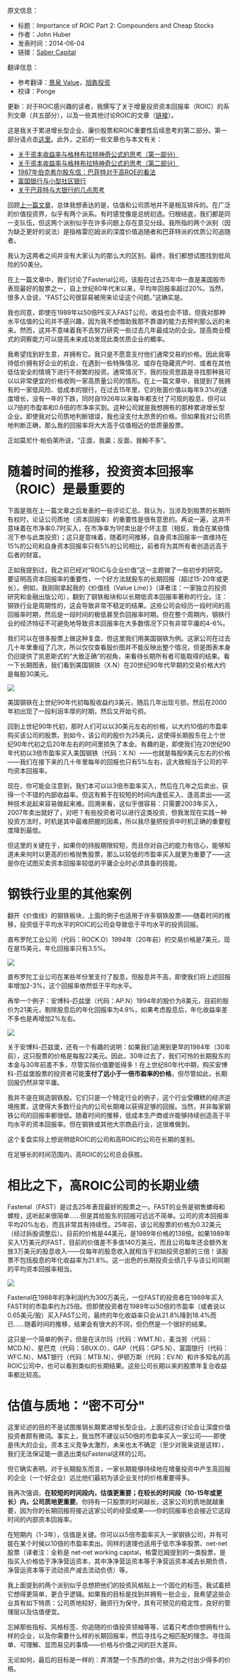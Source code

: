 原文信息：

- 标题：Importance of ROIC Part 2: Compounders and Cheap Stocks
- 作者：John Huber
- 发表时间：2014-06-04
- 链接：[Saber Capital](https://sabercapitalmgt.com/importance-of-roic-part-2-compounders-and-cheap-stocks/)

翻译信息：

- 参考翻译：[景泉 Value](https://mp.weixin.qq.com/s/E5O_ZXUrF1UWoU9dz1ovSw)，[旭犇投资](https://mp.weixin.qq.com/s/bOYuLkLll6yh0uPXsXPXew)
- 校译：Ponge


更新：对于ROIC感兴趣的读者，我撰写了关于增量投资资本回报率（ROIC）的系列文章（共五部分），以及一些其他讨论ROIC的文章（[链接](https://sabercapitalmgt.com/tag/roic/)）。

这是我关于累进增长型企业、廉价股票和ROIC重要性后续思考的第二部分。第一部分请点击[这里](https://sabercapitalmgt.com/importance-of-roic-part-1-compounders-and-cheap-stocks/)。此外，之前的一些文章也与本文有关：

* [关于资本收益率与格林布拉特神奇公式的思考（第一部分）](http://sabercapitalmgt.com/thoughts-on-return-on-capital-and-greenblatts-magic-formula-part-1/)
* [关于资本收益率与格林布拉特神奇公式的思考（第二部分）](http://sabercapitalmgt.com/thoughts-on-return-on-capital-and-greenblatts-magic-formula-part-2/)
* [1987年伯克希尔股东信：巴菲特对于高ROE的看法](http://sabercapitalmgt.com/1987-berkshire-letter-and-buffetts-thoughts-on-high-roe/)
* [富国银行与小型社区银行](http://sabercapitalmgt.com/wells-fargo-vs-small-community-banks/)
* [关于巴菲特与大银行的几点思考](http://sabercapitalmgt.com/a-few-thoughts-on-buffett-and-great-banks/)

回顾[上一篇文章](https://github.com/pzponge/Yestoday/blob/main/Translation/ROIC%20%E7%9A%84%E9%87%8D%E8%A6%81%E6%80%A7%EF%BC%88%E7%AC%AC%E4%B8%80%E9%83%A8%E5%88%86%EF%BC%89%EF%BC%9A%E7%B4%AF%E8%BF%9B%E5%A2%9E%E9%95%BF%E5%9E%8B%E4%BC%81%E4%B8%9A%EF%BC%88Compounder%EF%BC%89%E5%92%8C%E5%BB%89%E4%BB%B7%E8%82%A1%E7%A5%A8.md)，总体我想表达的是，估值和公司质地并不是相互排斥的。在广泛的价值投资界，似乎有两个派系。有时感觉像是总统初选。归根结底，我们都是同一支队伍，但这两个派别似乎在许多问题上存在意见分歧。我所指的两个派别（因为缺乏更好的说法）是指格雷厄姆派的深度价值追随者和巴菲特派的优质公司追随者。

我认为这两者之间并没有大家认为的那么大的区别。最终，我们都想试图找到低风险的50美分。

在上一篇文章中，我们讨论了Fastenal公司，该股在过去25年中一直是美国股市表现最好的股票之一，自上世纪80年代末以来，平均年回报率超过20%。当然，很多人会说，“FAST公司很容易被用来论证这个问题。”这确实是。

我也同意，即使在1989年以50倍PE买入FAST公司，收益也会不错，但我对那种水平估值的公司并不感兴趣，因为我不想借助我那不靠谱的能力去预判那么远的未来。然而，这并不意味着我不去努力研究一些过去几年最成功的企业。提高商业模式的洞察能力可以提高未来成功发现此类优质企业的概率。

我希望找到好生意，并拥有它。我只是不愿意支付他们通常交易的价格。因此我等待低价拥有好企业的机会，在遇到一些特殊情况、或存在隐藏资产时、或者在其他低估安全的情境下进行不频繁的投资。通常情况下，我的投资思路是寻找那种我可以以非常便宜的价格收购一家高质量公司的情形。在上一篇文章中，我提到了我拥有的一家低风险、低成本的银行，在过去15年里，它的账面价值以每年9.3%的速度增长，没有一年的下跌，同时自1926年以来每年都支付了可观的股息，但可以以7倍的市盈率和0.6倍的市净率买到。这种公司就是我想拥有的那种累进增长型企业。即使我对公司质地判断错误，我也没支付太昂贵的价格。但如果我对公司质地判断正确，那么我的回报率将大大高于估值相近的低质量股票。

正如莫尼什·帕伯莱所说，“正面，我贏；反面，我輸不多”。

# 随着时间的推移，投资资本回报率（ROIC）是最重要的

下面是我在上一篇文章之后发表的一些评论汇总。我认为，当涉及到股票的长期所有权时，论证公司质地（资本回报率）的重要性是很有意思的。再说一遍，这并不意味着在市净率0.7时买入，在市净率为1时卖出是个坏主意（相反，我会在某些情况下参与此类投资）；这只是意味着，随着时间推移，自身资本回报率一直维持在15%的公司和自身资本回报率只有5%的公司相比，前者将为其所有者创造远高于后者的财富。

正如我提到过，我之前已经对“ROIC与企业价值”这一主题做了一些初步的研究。要证明高资本回报率的重要性，一个好方法就股东的长期回报（超过15-20年或更长）。例如，我刚刚拿起我的《价值线（Value Line）》（译者注：一家独立的投资研究和金融出版公司），翻到了钢铁板块和以长期低资本回报率著称的行业。注：钢铁行业是周期性的，这会导致非常不稳定的结果。这些公司会经历一段时间的高回报率时期，然后是一段时间的极低甚至负回报率时期。但在整个周期内，钢铁行业的经济特征不可避免地导致资本回报率在大多数情况下只有非常平庸的4-6%。

我们可以在很多股票上做这种复盘，但这里我们用美国钢铁为例。这家公司在过去几十年里重组了几次，所以仅仅查看股价图并不能反映出整个情况，但是图表本身仍旧提供了凯恩斯式的“大致正确”的视角，来看待长期所有者可能取得的结果。看一下长期图表，我们看到美国钢铁（X.N）在20世纪90年代早期的交易价格大约是每股30美元。

![](https://github.com/pzponge/Yestoday/blob/main/Translation/Elements/ROIC/X-Long-Term-Chart.jpg)

美国钢铁在上世纪90年代初每股收益约3美元，随后几年出现亏损，然后在2000年初出现了一段利润丰厚的时期，然后又开始亏损。

回到上世纪90年代初，那时人们可以以30美元左右的价格，以大约10倍的市盈率购买该公司的股票。到如今，该公司的股价为25美元，这使得长期股东在上个世纪90年代初之后20年左右的时间里损失了本金。有趣的是，即使我们在20世纪90年代初以3倍市盈率买入美国钢铁（代码：X.N）——也就是每股9美元左右的价格——我们在接下来的几十年里每年的回报也只有5%左右，这大致相当于公司的平均资本回报率。

现在，你可能会注意到，我们本可以以3倍市盈率买入，然后在几年之后卖出，获得一个不错的内部收益率。但这有赖于在较短的时间内逢低买入、逢高卖出——这种技术说起来容易做起来难。回溯来看，这似乎很容易：只需要2003年买入，2007年卖出就好了，对吧？有些投资者可以进行这类投资，但我发现在实践一种投资方法时，时机是其中最难把握的因素，所以我尽量把投资中时机正确的重要程度降到最低。

但这里的关键在于，如果你的持股期限较短，而且你对自己的能力有信心，能够知道未来何时以更高的价格抛售股票，那么以较低的市盈率买入就更为重要了——这是你在试图买卖资本回报率较低的平庸企业时必须具备的技能。

# 钢铁行业里的其他案例

翻开《价值线》的钢铁板块，上面的例子也适用于许多钢铁股票——随着时间的推移，投资低于平均水平的ROIC的公司会导致低于平均水平的投资回报。

直布罗陀工业公司（代码：ROCK.O）1994年（20年前）的交易价格是7美元，现在是15美元，年化回报率只有3.5%。

![](https://github.com/pzponge/Yestoday/blob/main/Translation/Elements/ROIC/ROCK-Long-Term-Chart.jpeg)

直布罗陀工业公司在某些年份里支付了股息，但股息并不高，即使我们将上述回报率增加2-3%，这个回报率依然低于平均水平。

再举一个例子：安博科-匹兹堡（代码：AP.N）1994年的股价为8美元，目前的股价为21美元，剔除股息后的年化回报率为4.9%，如果考虑股息后，年化收益率差不多也是再增加2%左右。

![](https://github.com/pzponge/Yestoday/blob/main/Translation/Elements/ROIC/AP-Long-Term-Chart.jpeg)

关于安博科-匹兹堡，还有一个有趣的说明：如果我们追溯到更早的1984年（30年前），这只股票的价格是每股22美元。因此，30年过去了，我们可怜的长期股东的本金与30年前差不多，尽管实际价值要低得多！在上世纪80年代中期，购买安博科-匹兹堡股票的投资者可能**支付了远小于一倍市盈率的价格**，但尽管如此，长期回报仍然非常平庸。

我并不是在挑选钢铁股。它们只是一个特定行业的例子，这个行业受糟糕的经济逆境拖累，这使得大多数行业内的公司长期难以获得足够的回报。当然，并非每家钢铁公司的回报率都很低。随着时间的推移，低成本生产商或许能够持续创造高于平均水平的资本回报率。但在钢铁或其他大宗商品行业，这很难做到。

这个复盘实际上想说明低ROIC的公司和高ROIC的公司在长期的差别。

在足够长的时间范围内，高ROIC的公司总会获胜。

# 相比之下，高ROIC公司的长期业绩

Fastenal（FAST）是过去25年表现最好的股票之一。FAST的业务是销售螺母和螺栓，这听起来很简单……但是其给股东的回报可远远不简单。公司的资本回报率平均20%左右，而且非常具有持续性。25年前，该公司股票的价格为0.32美元（经过拆股调整后）。目前的价格是44美元，是1989年价格的138倍。如果1989年买入1万美元的FAST，目前的价值差不多值140万美元，而且公司每年还会额外发放3万美元的股息收入——仅每年的股息收入就相当于初始投资总额的三倍！该股票不包括股息的年化收益率为21.8%。这一出色的长期投资业绩几乎与该公司同期的平均资本回报率相当。

![](https://github.com/pzponge/Yestoday/blob/main/Translation/Elements/ROIC/FAST-Long-Term-Chart.jpeg)

Fastenal在1988年的净利润约为300万美元，一位FAST的投资者在1989年买入FAST时的市盈率约为25倍。但即使投资者在1989年以50倍的市盈率（或者说以0.65美元/股）买入FAST公司，最终的年化收益率只会从21.8%降到18.4%而已……随着时间的推移，结果会有很大的不同，但仍然是一个很好的结果。

这只是一个简单的例子，但是在沃尔玛（代码：WMT.N）、麦当劳（代码：MCD.N）、星巴克（代码：SBUX.O）、GAP（代码：GPS.N）、富国银行（代码：WFC.N）、M&T银行（代码：MTB.N）、伊顿万斯（代码：EV.N）和许多知名的高ROIC公司中，也可以看到类似的长期结果。这些公司长期以来的股票年复合收益率都比较高。

# 估值与质地：“密不可分"

这里论述的目的不是试图推销长期累进增长型企业。上面的这些讨论会让深度价值投资者颇有微词。事实上，我当然不建议以50倍的市盈率买入一家公司——即使是伟大的企业。资本主义竞争太激烈，未来也太不确定（至少对我来说是这样），我们无法保证能一直选出类似Fastenal这样的公司。

但它确实表明，对于长期股东而言，一家长期能够持续地在增量投资中产生高回报的企业（一个好企业）远比他们最初为该企业支付的价格重要得多。

我再次强调，**在较短的时间段内，估值更重要；在较长的时间段（10-15年或更长）内，公司质地更重要**。你持有一只股票的时间越长，这家公司的质地就越重要，因为你的长期回报将接近这家公司的经营成果——你的回报率也会接近它这段时间的内部资本回报率。

在短期内（1-3年），估值是关键。你可以以5倍市盈率买入一家钢铁公司，并有可能在某个时候以10倍的市盈率卖出。同样的道理也适用于低市净率股票、net-net股票（译者注：全称是 net-net working capital，格雷厄姆提到的一类股票，是指买入价格低于净净营运资本，其中净净营运资本等于净营运资本减去长期负债，净营运资本等于流动资产减去流动负债）等。

我上面提到的两个派别似乎总想把他们的投资风格贴上一个固化的标签。我试着把它想得更简单，更合乎逻辑。如果我的目标是找到并拥有一批企业，我希望这些企业具有如下特质：公司质地较好，融资行为保守，具有可预见的稳定性，良好的管理层以及估值便宜。

忘掉那些指标、风格标签、你追随的价值投资领袖等等，试着只考虑你想拥有什么样的企业，以及你需要什么样的长期回报率，然后寻找与之相匹配的理念。寻找简单、可理解、显而易见的事情——价格与价值之间的巨大差异。

无论如何，最后的目标是一样的：弄清楚一个东西的价值，并为之付出少得多的价格。